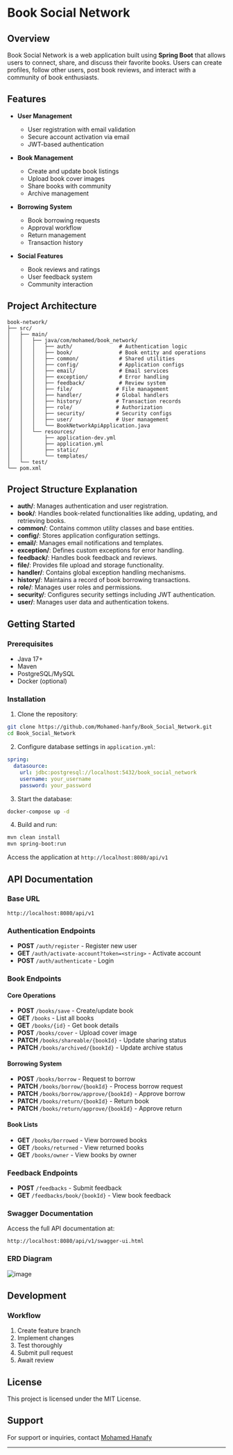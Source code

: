 # Book Social Network

## Overview
Book Social Network is a web application built using **Spring Boot** that allows users to connect, share, and discuss their favorite books. Users can create profiles, follow other users, post book reviews, and interact with a community of book enthusiasts.

## Features
- **User Management**
  - User registration with email validation
  - Secure account activation via email
  - JWT-based authentication
  
- **Book Management**
  - Create and update book listings
  - Upload book cover images
  - Share books with community
  - Archive management
  
- **Borrowing System**
  - Book borrowing requests
  - Approval workflow
  - Return management
  - Transaction history
  
- **Social Features**
  - Book reviews and ratings
  - User feedback system
  - Community interaction

## Project Architecture

```
book-network/
├── src/
│   ├── main/
│   │   ├── java/com/mohamed/book_network/
│   │   │   ├── auth/               # Authentication logic
│   │   │   ├── book/               # Book entity and operations
│   │   │   ├── common/             # Shared utilities
│   │   │   ├── config/             # Application configs
│   │   │   ├── email/              # Email services
│   │   │   ├── exception/          # Error handling
│   │   │   ├── feedback/           # Review system
│   │   │   ├── file/              # File management
│   │   │   ├── handler/           # Global handlers
│   │   │   ├── history/           # Transaction records
│   │   │   ├── role/              # Authorization
│   │   │   ├── security/          # Security configs
│   │   │   ├── user/              # User management
│   │   │   └── BookNetworkApiApplication.java
│   │   └── resources/
│   │       ├── application-dev.yml
│   │       ├── application.yml
│   │       ├── static/
│   │       └── templates/
│   └── test/
└── pom.xml
```
## Project Structure Explanation

- **auth/**: Manages authentication and user registration.
- **book/**: Handles book-related functionalities like adding, updating, and retrieving books.
- **common/**: Contains common utility classes and base entities.
- **config/**: Stores application configuration settings.
- **email/**: Manages email notifications and templates.
- **exception/**: Defines custom exceptions for error handling.
- **feedback/**: Handles book feedback and reviews.
- **file/**: Provides file upload and storage functionality.
- **handler/**: Contains global exception handling mechanisms.
- **history/**: Maintains a record of book borrowing transactions.
- **role/**: Manages user roles and permissions.
- **security/**: Configures security settings including JWT authentication.
- **user/**: Manages user data and authentication tokens.
  
## Getting Started

### Prerequisites
- Java 17+
- Maven
- PostgreSQL/MySQL
- Docker (optional)

### Installation

1. Clone the repository:
```bash
git clone https://github.com/Mohamed-hanfy/Book_Social_Network.git
cd Book_Social_Network
```

2. Configure database settings in `application.yml`:
```yaml
spring:
  datasource:
    url: jdbc:postgresql://localhost:5432/book_social_network
    username: your_username
    password: your_password
```

3. Start the database:
```bash
docker-compose up -d
```

4. Build and run:
```bash
mvn clean install
mvn spring-boot:run
```

Access the application at `http://localhost:8080/api/v1`

## API Documentation

### Base URL
```
http://localhost:8080/api/v1
```

### Authentication Endpoints
- **POST** `/auth/register` - Register new user
- **GET** `/auth/activate-account?token=<string>` - Activate account
- **POST** `/auth/authenticate` - Login

### Book Endpoints

#### Core Operations
- **POST** `/books/save` - Create/update book
- **GET** `/books` - List all books
- **GET** `/books/{id}` - Get book details
- **POST** `/books/cover` - Upload cover image
- **PATCH** `/books/shareable/{bookId}` - Update sharing status
- **PATCH** `/books/archived/{bookId}` - Update archive status

#### Borrowing System
- **POST** `/books/borrow` - Request to borrow
- **PATCH** `/books/borrow/{bookId}` - Process borrow request
- **PATCH** `/books/borrow/approve/{bookId}` - Approve borrow
- **PATCH** `/books/return/{bookId}` - Return book
- **PATCH** `/books/return/approve/{bookId}` - Approve return

#### Book Lists
- **GET** `/books/borrowed` - View borrowed books
- **GET** `/books/returned` - View returned books
- **GET** `/books/owner` - View books by owner

### Feedback Endpoints
- **POST** `/feedbacks` - Submit feedback
- **GET** `/feedbacks/book/{bookId}` - View book feedback

### Swagger Documentation
Access the full API documentation at:
```
http://localhost:8080/api/v1/swagger-ui.html
```
### ERD Diagram
![image](https://github.com/user-attachments/assets/092caa2b-e87f-40ca-a9cd-7b2c13d3fa53)

## Development

### Workflow
1. Create feature branch
2. Implement changes
3. Test thoroughly
4. Submit pull request
5. Await review



## License
This project is licensed under the MIT License.

## Support
For support or inquiries, contact [Mohamed Hanafy](mailto:mohamed.hanafy.mostafa@gmail.com)

---

